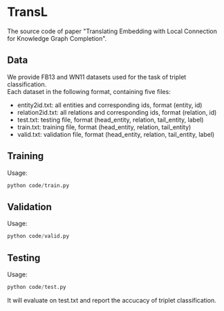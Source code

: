 # TransL

The source code of paper "Translating Embedding with Local Connection for Knowledge Graph Completion".

## Data
We provide FB13 and WN11 datasets used for the task of triplet classification.<br>
Each dataset in the following format, containing five files:<br>
* entity2id.txt: all entities and corresponding ids, format (entity, id)  
* relation2id.txt: all relations and corresponding ids, format (relation, id)  
* test.txt: testing file, format (head_entity, relation, tail_entity, label)
* train.txt: training file, format (head_entity, relation, tail_entity)
* valid.txt: validation file, format (head_entity, relation, tail_entity, label)

## Training
Usage: 
```python
python code/train.py
```

## Validation
Usage: 
```python
python code/valid.py
```
## Testing
Usage: 
```python
python code/test.py
```
It will evaluate on test.txt and report the accucacy of triplet classification.
